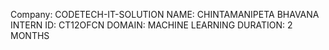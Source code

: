 Company: CODETECH-IT-SOLUTION
NAME: CHINTAMANIPETA BHAVANA
INTERN ID: CT12OFCN
DOMAIN: MACHINE LEARNING
DURATION: 2 MONTHS
